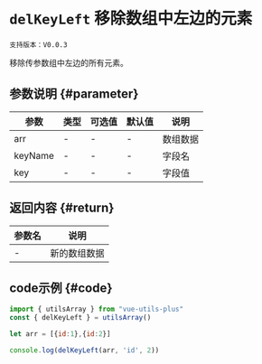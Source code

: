 # `delKeyLeft` 移除数组中左边的元素

`支持版本：V0.0.3`

移除传参数组中左边的所有元素。

## 参数说明 {#parameter}

| 参数      | 类型  | 可选值 | 默认值 | 说明   |
|---------|-----|-----|-----|------|
| arr     | -   | -   | -   | 数组数据 |
| keyName | -   | -   | -   | 字段名  |
| key     | -   | -   | -   | 字段值  |


## 返回内容 {#return}

| 参数名 | 说明     |
|-----|--------|
| -   | 新的数组数据 |


## code示例 {#code}

```javascript
import { utilsArray } from "vue-utils-plus"
const { delKeyLeft } = utilsArray()

let arr = [{id:1},{id:2}]

console.log(delKeyLeft(arr, 'id', 2))
```
